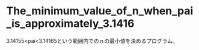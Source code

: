 # The_minimum_value_of_n_when_pai_is_approximately_3.1416



3.14155<pai<3.14165という範囲内でのｎの最小値を決めるプログラム。
